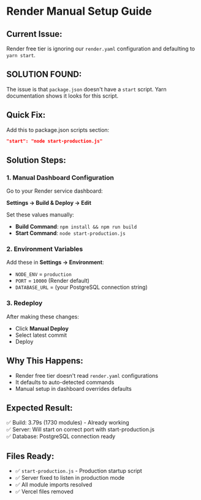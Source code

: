 # Render Manual Setup Guide

## Current Issue:
Render free tier is ignoring our `render.yaml` configuration and defaulting to `yarn start`.

## SOLUTION FOUND:
The issue is that `package.json` doesn't have a `start` script. Yarn documentation shows it looks for this script.

## Quick Fix:
Add this to package.json scripts section:
```json
"start": "node start-production.js"
```

## Solution Steps:

### 1. Manual Dashboard Configuration
Go to your Render service dashboard:

**Settings → Build & Deploy → Edit**

Set these values manually:
- **Build Command**: `npm install && npm run build`
- **Start Command**: `node start-production.js`

### 2. Environment Variables
Add these in **Settings → Environment**:
- `NODE_ENV` = `production`
- `PORT` = `10000` (Render default)
- `DATABASE_URL` = (your PostgreSQL connection string)

### 3. Redeploy
After making these changes:
- Click **Manual Deploy**
- Select latest commit
- Deploy

## Why This Happens:
- Render free tier doesn't read `render.yaml` configurations
- It defaults to auto-detected commands
- Manual setup in dashboard overrides defaults

## Expected Result:
✅ Build: 3.79s (1730 modules) - Already working  
✅ Server: Will start on correct port with start-production.js  
✅ Database: PostgreSQL connection ready  

## Files Ready:
- ✅ `start-production.js` - Production startup script
- ✅ Server fixed to listen in production mode
- ✅ All module imports resolved
- ✅ Vercel files removed